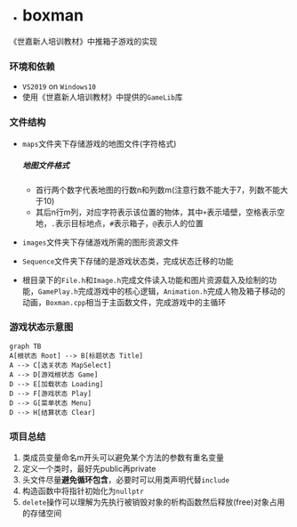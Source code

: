 - # boxman


《世嘉新人培训教材》中推箱子游戏的实现

### 环境和依赖

- `VS2019` on `Windows10`
- 使用《世嘉新人培训教材》中提供的`GameLib`库

### 文件结构

- `maps`文件夹下存储游戏的地图文件(字符格式)

  ##### 地图文件格式

  - 首行两个数字代表地图的行数n和列数m(注意行数不能大于7，列数不能大于10)
  - 其后n行m列，对应字符表示该位置的物体，其中`+`表示墙壁，空格表示空地，`.`表示目标地点，`#`表示箱子，`@`表示人的位置

- `images`文件夹下存储游戏所需的图形资源文件

- `Sequence`文件夹下存储的是游戏状态类，完成状态迁移的功能

- 根目录下的`File.h`和`Image.h`完成文件读入功能和图片资源载入及绘制的功能，`GamePlay.h`完成游戏中的核心逻辑，`Animation.h`完成人物及箱子移动的动画，`Boxman.cpp`相当于主函数文件，完成游戏中的主循环

### 游戏状态示意图

```mermaid
graph TB
A[根状态 Root] --> B[标题状态 Title]
A --> C[选关状态 MapSelect]
A --> D[游戏根状态 Game]
D --> E[加载状态 Loading]
D --> F[游戏状态 Play]
D --> G[菜单状态 Menu]
D --> H[结算状态 Clear]
```

### 项目总结

1. 类成员变量命名m开头可以避免某个方法的参数有重名变量
2. 定义一个类时，最好先public再private
3. 头文件尽量**避免循环包含**，必要时可以用类声明代替`include`
4. 构造函数中将指针初始化为`nullptr`
5. `delete`操作可以理解为先执行被销毁对象的析构函数然后释放(free)对象占用的存储空间